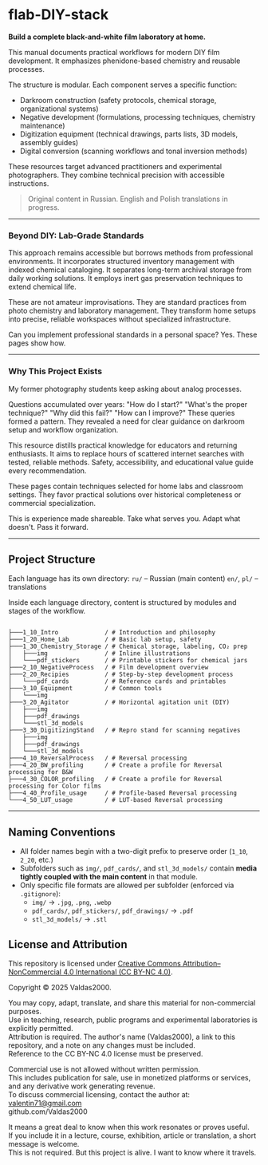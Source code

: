 # flab-DIY-stack

**Build a complete black-and-white film laboratory at home.**

This manual documents practical workflows for modern DIY film development.
It emphasizes phenidone-based chemistry and reusable processes.

The structure is modular. Each component serves a specific function:
- Darkroom construction (safety protocols, chemical storage, organizational systems)
- Negative development (formulations, processing techniques, chemistry maintenance)
- Digitization equipment (technical drawings, parts lists, 3D models, assembly guides)
- Digital conversion (scanning workflows and tonal inversion methods)

These resources target advanced practitioners and experimental photographers.
They combine technical precision with accessible instructions.

> Original content in Russian. English and Polish translations in progress.

---

### Beyond DIY: Lab-Grade Standards

This approach remains accessible but borrows methods from professional environments.
It incorporates structured inventory management with indexed chemical cataloging.
It separates long-term archival storage from daily working solutions.
It employs inert gas preservation techniques to extend chemical life.

These are not amateur improvisations. They are standard practices from photo chemistry and laboratory management.
They transform home setups into precise, reliable workspaces without specialized infrastructure.

Can you implement professional standards in a personal space? Yes. These pages show how.

---

### Why This Project Exists

My former photography students keep asking about analog processes.

Questions accumulated over years: "How do I start?" "What's the proper technique?" "Why did this fail?" "How can I improve?"
These queries formed a pattern. They revealed a need for clear guidance on darkroom setup and workflow organization.

This resource distills practical knowledge for educators and returning enthusiasts.
It aims to replace hours of scattered internet searches with tested, reliable methods.
Safety, accessibility, and educational value guide every recommendation.

These pages contain techniques selected for home labs and classroom settings.
They favor practical solutions over historical completeness or commercial specialization.

This is experience made shareable. Take what serves you. Adapt what doesn't. Pass it forward.

---

## Project Structure

Each language has its own directory: 
`ru/` – Russian (main content) 
`en/`, `pl/` – translations

Inside each language directory, content is structured by modules and stages of the workflow.
```

├───1_10_Intro             / # Introduction and philosophy
├───1_20_Home_Lab          / # Basic lab setup, safety
├───1_30_Chemistry_Storage / # Chemical storage, labeling, CO₂ prep
│   ├───img                / # Inline illustrations
│   └───pdf_stickers       / # Printable stickers for chemical jars
├───2_10_NegativeProcess   / # Film development overview
├───2_20_Recipies          / # Step-by-step development process
│   └───pdf_cards          / # Reference cards and printables
├───3_10_Equipment         / # Common tools
│   └───img
├───3_20_Agitator          / # Horizontal agitation unit (DIY)
│   ├───img
│   ├───pdf_drawings
│   └───stl_3d_models
├───3_30_DigitizingStand   / # Repro stand for scanning negatives
│   ├───img
│   ├───pdf_drawings
│   └───stl_3d_models
├───4_10_ReversalProcess   / # Reversal processing
├───4_20_BW_profiling      / # Create a profile for Reversal processing for B&W
├───4_30_COLOR_profiling   / # Create a profile for Reversal processing for Color films
├───4_40_Profile_usage     / # Profile-based Reversal processing
└───4_50_LUT_usage         / # LUT-based Reversal processing
```

---

## Naming Conventions

- All folder names begin with a two-digit prefix to preserve order (`1_10`, `2_20`, etc.)
- Subfolders such as `img/`, `pdf_cards/`, and `stl_3d_models/` 
contain **media tightly coupled with the main content** in that module.
- Only specific file formats are allowed per subfolder (enforced via `.gitignore`):
  - `img/` → `.jpg`, `.png`, `.webp`
  - `pdf_cards/`, `pdf_stickers/`, `pdf_drawings/` → `.pdf`
  - `stl_3d_models/` → `.stl`


## License and Attribution

This repository is licensed under [Creative Commons Attribution–NonCommercial 4.0 International (CC BY-NC 4.0)](https://creativecommons.org/licenses/by-nc/4.0/).

Copyright © 2025 Valdas2000.

You may copy, adapt, translate, and share this material for non-commercial purposes.  
Use in teaching, research, public programs and experimental laboratories is explicitly permitted.  
Attribution is required. The author's name (Valdas2000), a link to this repository, and a note on any changes must be included.  
Reference to the CC BY-NC 4.0 license must be preserved.

Commercial use is not allowed without written permission.  
This includes publication for sale, use in monetized platforms or services, and any derivative work generating revenue.  
To discuss commercial licensing, contact the author at:  
valentin71@gmail.com  
github.com/Valdas2000

It means a great deal to know when this work resonates or proves useful.  
If you include it in a lecture, course, exhibition, article or translation, a short message is welcome.  
This is not required. But this project is alive. I want to know where it travels.
